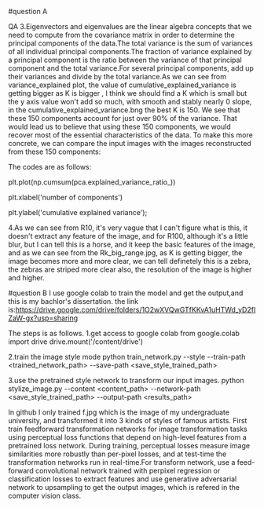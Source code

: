 #question A


QA 3.Eigenvectors and eigenvalues are the linear algebra concepts that we need to compute from the covariance matrix in order to determine the principal components of the data.The total variance is the sum of variances of all individual principal components.The fraction of variance explained by a principal component is the ratio between the variance of that principal component and the total variance.For several principal components, add up their variances and divide by the total variance.As we can see from variance_explained plot, the value of cumulative_explained_variance is getting bigger as K is bigger , I think we should find a K which is small but the y axis value won't add so much, with smooth and stably nearly 0 slope, in the cumulative_explained_variance.bng the best K is 150. We see that these 150 components account for just over 90% of the variance. That would lead us to believe that using these 150 components, we would recover most of the essential characteristics of the data. To make this more concrete, we can compare the input images with the images reconstructed from these 150 components:

The codes are as follows:

plt.plot(np.cumsum(pca.explained_variance_ratio_)) 

plt.xlabel('number of components')

plt.ylabel('cumulative explained variance');

4.As we can see from R10, it's very vague that I can't figure what is this, it doesn't extract any feature of the image, and for R100, although it's a little blur, but I can tell this is a horse, and it keep the basic features of the image, and as we can see from the Rk_big_range.jpg, as K is getting bigger, the image becomes more and more clear, we can tell definetely this is a zebra, the zebras are striped more clear also, the resolution of the image is higher and higher.






#question B
I use google colab to train the model and get the output,and this is my bachlor's dissertation.
the link is:https://drive.google.com/drive/folders/1O2wXVQwGTfKKvA1uHTWd_yD2fIZaW-gx?usp=sharing

The steps is as follows.
1.get access to google colab
from google.colab import drive
drive.mount('/content/drive')


2.train the image style mode
python train_network.py --style <stylepath> --train-path <trained_network_path> --save-path <save_style_trained_path>
  
  
3.use the pretrained style network to transform our input images.
python stylize_image.py --content <content_path> --network-path <save_style_trained_path> --output-path <results_path>


In github I only trained f.jpg which is the image of my undergraduate university, and transformed it into 3 kinds
of styles of famous artists. First train feedforward transformation networks for image transformation tasks using
perceptual loss functions that depend on high-level features from a pretrained loss network. During training, 
perceptual losses measure image similarities more robustly than per-pixel losses, and at test-time the transformation
networks run in real-time.For transform network, use a feed-forward convolutional network trained with perpixel 
regression or classification losses to extract features and use generative adversarial network to upsampling to 
get the output images, which is refered in the computer vision class.
